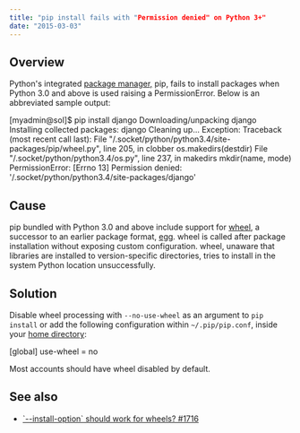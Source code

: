 ```yaml
---
title: "pip install fails with "Permission denied" on Python 3+"
date: "2015-03-03"
---
```


## Overview

Python's integrated [package manager,](https://kb.apnscp.com/python/installing-packages/) pip, fails to install packages when Python 3.0 and above is used raising a PermissionError. Below is an abbreviated sample output:

\[myadmin@sol\]$ pip install django
Downloading/unpacking django
Installing collected packages: django
Cleaning up...
Exception:
Traceback (most recent call last):
 File "/.socket/python/python3.4/site-packages/pip/wheel.py", line 205, in clobber
 os.makedirs(destdir)
 File "/.socket/python/python3.4/os.py", line 237, in makedirs
 mkdir(name, mode)
PermissionError: \[Errno 13\] Permission denied: '/.socket/python/python3.4/site-packages/django'

## Cause

pip bundled with Python 3.0 and above include support for [wheel](https://wheel.readthedocs.org/en/latest/), a successor to an earlier package format, [egg](http://pythonhosted.org/setuptools/formats.html). wheel is called after package installation without exposing custom configuration. wheel, unaware that libraries are installed to version-specific directories, tries to install in the system Python location unsuccessfully.

## Solution

Disable wheel processing with `--no-use-wheel` as an argument to `pip install` or add the following configuration within `~/.pip/pip.conf`, inside your [home directory](https://kb.apnscp.com/platform/home-directory-location/):

\[global\]
use-wheel = no

Most accounts should have wheel disabled by default.

## See also

- [\`--install-option\` should work for wheels? #1716](https://github.com/pypa/pip/issues/1716)
